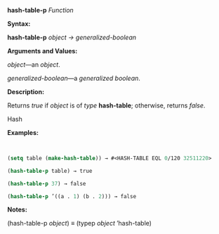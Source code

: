 **hash-table-p** *Function* 



**Syntax:** 



**hash-table-p** *object → generalized-boolean* 



**Arguments and Values:** 



*object*—an *object*. 



*generalized-boolean*—a *generalized boolean*. 



**Description:** 



Returns *true* if *object* is of *type* **hash-table**; otherwise, returns *false*. 



Hash 



 



 



**Examples:**
```lisp
 

(setq table (make-hash-table)) → #<HASH-TABLE EQL 0/120 32511220> 

(hash-table-p table) → true 

(hash-table-p 37) → false 

(hash-table-p ’((a . 1) (b . 2))) → false 


```
**Notes:** 



(hash-table-p *object*) *≡* (typep *object* ’hash-table) 



